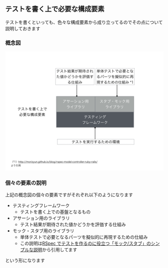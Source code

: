 ## テストを書く上で必要な構成要素

テストを書くといっても、色々な構成要素から成り立ってるのでその点について説明しておきます

### 概念図

![stepupjavascripttestingframework 001](../images/StepUpJavaScriptTestingFramework.001.png)

### 個々の要素の説明

上記の概念図の個々の要素ですがそれぞれ以下のようになります

- テスティングフレームワーク
  - テストを書く上での基盤となるもの
- アサーション用のライブラリ
  - テスト結果が期待された値かどうかを評価する仕組み 
- モック・スタブ用のライブラリ
  - 単体テストで必要となるパーツを擬似的に再現するための仕組み
  - この説明は[RSpec でテストを作るのに役立つ「モック/スタブ」のシンプルな説明](http://morizyun.github.io/blog/rspec-model-controller-ruby-rails/)から引用してます

という形になります
